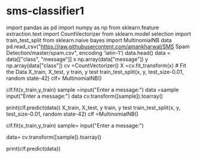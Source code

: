 # sms-classifier1
import pandas as pd
import numpy as np
from sklearn.feature extraction.text import CountVectorizer
from sklearn.model selection import train_test_split
from sklearn.naive bayes import MultinomialNB
 data pd.read_csv("https://raw.githubusercontent.com/amankharwal/SMS Spam Detection/master/spam.csv", encoding 'latin-1')
data.head()
data = data[["class", "message"]]
x np.array(data["message"])
y np.array(data["class"])
cv =CountVectorizer()
X =cv.fit_transform(x) # Fit the Data
X_train, X_test, y train, y test train_test_split(x, y, test_size-0.01, random state-42)
clf= MultinomialNB()

clf.fit(x_train,y_train)
sample =input("Enter a message:")
data =sample input("Enter a message:") data cv.transform([sample]).toarray()

print(clf.predict(data))
X_train, X_test, y train, y test train_test_split(x, y, test_size-0.01, random state-42)
 clf =MultinomialNB()

clf.fit(x_train,y_train)
sample= input("Enter a message:")

data= cv.transform([sample]).toarray()

print(clf.predict(data))
